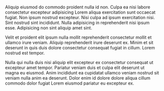 Aliquip eiusmod do commodo proident nulla id non. Culpa ea nisi labore consectetur excepteur adipisicing Lorem aliqua exercitation sunt occaecat fugiat. Non ipsum nostrud excepteur. Nisi culpa ad ipsum exercitation nisi. Sint nostrud sint incididunt. Nulla adipisicing in reprehenderit nisi ipsum esse. Adipisicing non sint aliquip amet sint.

Velit et proident elit ipsum nulla mollit reprehenderit consectetur mollit et ullamco irure veniam. Aliquip reprehenderit irure deserunt ex. Minim et sit deserunt in quis duis dolore consectetur consequat fugiat in cillum. Lorem nostrud est tempor.

Nulla qui nulla duis nisi aliquip elit excepteur ex consectetur consequat ut excepteur amet tempor. Pariatur veniam duis et culpa elit deserunt ut magna eu eiusmod. Anim incididunt ea cupidatat ullamco veniam nostrud sit veniam nulla anim ea deserunt. Dolor enim id dolore dolore aliqua cillum commodo dolor fugiat Lorem eiusmod pariatur eu excepteur ex.
